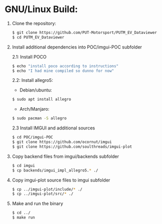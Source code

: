 # GNU/Linux Build:
1. Clone the repository:
	```bash
	$ git clone https://github.com/PUT-Motorsport/PUTM_EV_Dataviewer
	$ cd PUTM_EV_Dataviewer
	```
2. Install additional dependencies into POC/imgui-POC subfolder

	2.1: Install POCO
	```bash
	$ echo "install poco according to instructions"
	$ echo "I had mine compiled so dunno for now"
	```
	2.2: Install allegro5:
	
	- Debian/ubuntu:
	```bash 
	$ sudo apt install allegro
	```
	- Arch/Manjaro:
	```bash 
	$ sudo pacman -S allegro
	```
	2.3 Install IMGUI and additional sources
	```bash
	$ cd POC/imgui-POC
	$ git clone https://github.com/ocornut/imgui
	$ git clone https://github.com/soulthreads/imgui-plot
	```
3. Copy backend files from imgui/backends subfolder
	```bash
	$ cd imgui
	$ cp backends/imgui_impl_allegro5.* ./
	```
4. Copy imgui-plot source files to imgui subfolder
	```bash
	$ cp ../imgui-plot/include/* ./
	$ cp ../imgui-plot/src/* ./
	```
5. Make and run the binary
	```bash
	$ cd ../
	$ make run
	```
	
